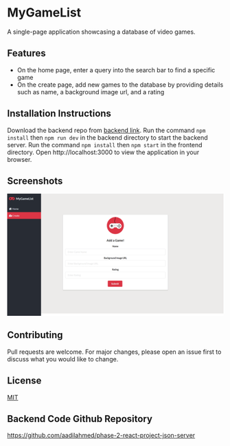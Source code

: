 # MyGameList
A single-page application showcasing a database of video games.

## Features
* On the home page, enter a query into the search bar to find a specific game
* On the create page, add new games to the database by providing details such as name, a background image url, and a rating

## Installation Instructions
Download the backend repo from [backend link](https://github.com/aadilahmed/phase-2-react-project-json-server). 
Run the command `npm install` then `npm run dev` in the backend directory to start the backend server. Run the command `npm install` then `npm start` in the frontend directory. Open http://localhost:3000 to view the application in your browser.

## Screenshots
<img src="src/Screenshots/gl-screenshot-2.png">

## Contributing
Pull requests are welcome. For major changes, please open an issue first to discuss what you would like to change.

## License
[MIT](https://choosealicense.com/licenses/mit/)

## Backend Code Github Repository
https://github.com/aadilahmed/phase-2-react-project-json-server
